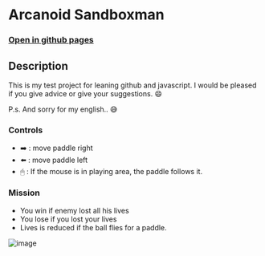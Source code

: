 # Arcanoid Sandboxman 

### [Open in github pages](https://theDAREK497.github.io/sandboxman/)

## Description
This is my test project  for leaning github and javascript.
I would be pleased if you give advice or give your suggestions. 😄 

P.s. And sorry for my english.. 😅 
### Controls
- ➡️ : move paddle right
- ⬅️ : move paddle left
- 🖱  : If the mouse is in playing area, the paddle follows it. 

### Mission
- You win if enemy lost all his lives
- You lose if you lost your lives
- Lives is reduced if the ball flies for a paddle.

![image](https://user-images.githubusercontent.com/42811020/54832561-71a29d80-4ccd-11e9-991b-e59e310a5751.png)

